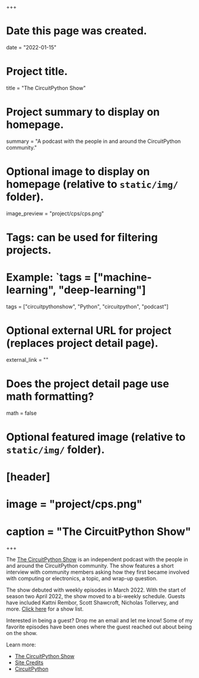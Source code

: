 +++
# Date this page was created.
date = "2022-01-15"

# Project title.
title = "The CircuitPython Show"

# Project summary to display on homepage.
summary = "A podcast with the people in and around the CircuitPython community."

# Optional image to display on homepage (relative to `static/img/` folder).
image_preview = "project/cps/cps.png"

# Tags: can be used for filtering projects.
# Example: `tags = ["machine-learning", "deep-learning"]
tags = ["circuitpythonshow", "Python", "circuitpython", "podcast"]

# Optional external URL for project (replaces project detail page).
external_link = ""

# Does the project detail page use math formatting?
math = false

# Optional featured image (relative to `static/img/` folder).
# [header]
# image = "project/cps.png"
# caption = "The CircuitPython Show"

+++

The [The CircuitPython Show](https://www.circuitpythonshow.com) is an independent podcast with the people in and around the CircuitPython community. The show features a short interview with community members asking how they first became involved with computing or electronics, a topic, and wrap-up question.

The show debuted with weekly episodes in March 2022. With the start of season two April 2022, the show moved to a bi-weekly schedule.  Guests have included Kattni Rembor, Scott Shawcroft, Nicholas Tollervey, and more.
[Click here](https://www.circuitpythonshow.com/@circuitpythonshow/episodes) for a show list.

Interested in being a guest?  Drop me an email and let me know!  Some of my favorite episodes have been ones 
where the guest reached out about being on the show.

Learn more:

* [The CircuitPython Show](https://www.circuitpythonshow.com)
* [Site Credits](https://www.circuitpythonshow.com/pages/about)
* [CircuitPython](https://circuitpython.org)
